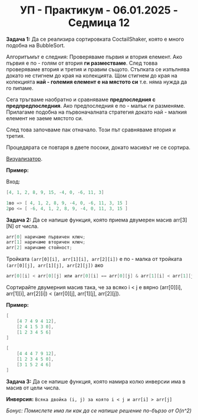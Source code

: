 <h1 align="center">УП - Практикум - 06.01.2025 - Седмица 12</h1>

**Задача 1:** Да се реализира сортировката CoctailShaker, която е много подобна на BubbleSort.

Алгоритъмът е следния:
Проверяваме първия и втория елемент. Ако първия е по - голям от втория **ги разместваме**. След товва проверяваме втория и третия и правим същото. Стъпката се изпълнява докато не стигнем до края на колекцията. Щом стигнем до края на колекцията **най - големия елемент е на мястото си** т.е. няма нужда  да го пипаме. 

Сега тръгваме наобратно и сравняваме **предпоследния с предпредпоследния**. Ако предпоследния е по - малък ги разменяме. Прилагаме подобна на първоначалната стратегия докато най - малкия елемент не заеме мястото си. 

След това започваме пак отначало. Този път сравняваме втория и третия.

Процедярата се повтаря в двете посоки, докато масивът не се сортира.

[Визуализатор](https://www.sortvisualizer.com/shakersort/).

**Пример:**

Вход:

```c++
[4, 1, 2, 8, 9, 15, -4, 0, -6, 11, 3]
```

```c++
1во => [ 4, 1, 2, 8, 9, -4, 0, -6, 11, 3, 15 ]
2ро <= [ -6, 4, 1, 2, 8, 9, -4, 0, 11, 3, 15 ]
```

**Задача 2:** Да се напише функция, която приема двумерен масив arr[3][N] от числа. 

```c++
arr[0] наричаме първичен ключ;
arr[1] наричаме вторичен ключ;
arr[2] наричаме стойност;
```

Тройката `(arr[0][i], arr[1][i], arr[2][i])` е по - малка от тройката `(arr[0][j], arr[1][j], arr[2][j])` ако

```c++
arr[0][i] < arr[0][j] или arr[0][i] == arr[0][j] & arr[1][i] < arr[1][j]
```

Сортирайте двумерния масив така, че за всяко i < j е вярно (arr[0][i], arr[1][i], arr[2][i]) < (arr[0][j], arr[1][j], arr[2][j]).

**Пример:**

```c++
[ 
    [4 7 4 9 4 12],
    [2 4 1 5 3 0],
    [1 2 3 4 5 6]
]
```

```c++
[
	[4 4 4 7 9 12],
	[1 2 3 4 5 0],
	[3 1 5 2 4 6]
]
```   

**Задача 3:** Да се напише функция, която намира колко инверсии има в масив от цели числа.

**Инверсия:** `Всяка двойка (i, j) за която i < j и arr[i] > arr[j]`

*Бонус: Помислете има ли как да се напише решение по-бързо от O(n^2)*
